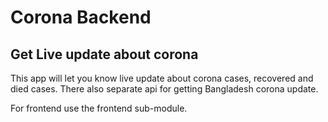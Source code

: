 # Corona Backend

## Get Live update about corona
This app will let you know live update about corona cases, recovered and died cases. There also separate api for getting Bangladesh corona update.

For frontend use the frontend sub-module.